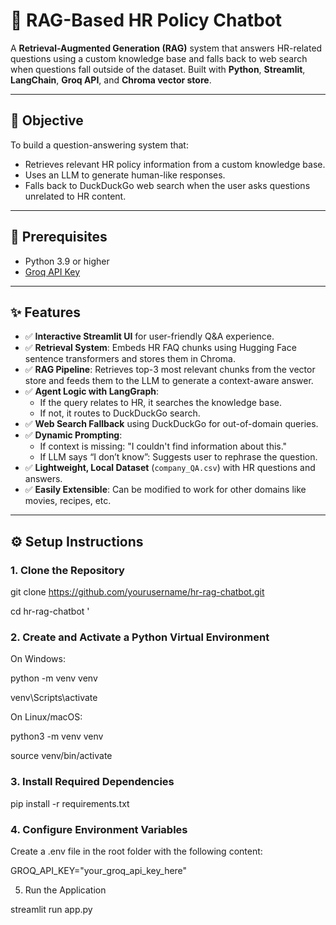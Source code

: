 # 💼 RAG-Based HR Policy Chatbot

A **Retrieval-Augmented Generation (RAG)** system that answers HR-related questions using a custom knowledge base and falls back to web search when questions fall outside of the dataset. Built with **Python**, **Streamlit**, **LangChain**, **Groq API**, and **Chroma vector store**.

---

## 📌 Objective

To build a question-answering system that:
- Retrieves relevant HR policy information from a custom knowledge base.
- Uses an LLM to generate human-like responses.
- Falls back to DuckDuckGo web search when the user asks questions unrelated to HR content.

---

## 🔑 Prerequisites

- Python 3.9 or higher
- [Groq API Key](https://console.groq.com)

---

## ✨ Features

- ✅ **Interactive Streamlit UI** for user-friendly Q&A experience.
- ✅ **Retrieval System**: Embeds HR FAQ chunks using Hugging Face sentence transformers and stores them in Chroma.
- ✅ **RAG Pipeline**: Retrieves top-3 most relevant chunks from the vector store and feeds them to the LLM to generate a context-aware answer.
- ✅ **Agent Logic with LangGraph**:
  - If the query relates to HR, it searches the knowledge base.
  - If not, it routes to DuckDuckGo search.
- ✅ **Web Search Fallback** using DuckDuckGo for out-of-domain queries.
- ✅ **Dynamic Prompting**:
  - If context is missing: "I couldn't find information about this."
  - If LLM says “I don’t know”: Suggests user to rephrase the question.
- ✅ **Lightweight, Local Dataset** (`company_QA.csv`) with HR questions and answers.
- ✅ **Easily Extensible**: Can be modified to work for other domains like movies, recipes, etc.

---

## ⚙️ Setup Instructions

### 1. Clone the Repository


git clone https://github.com/yourusername/hr-rag-chatbot.git

cd hr-rag-chatbot '

### 2. Create and Activate a Python Virtual Environment

On Windows:

python -m venv venv

venv\Scripts\activate

On Linux/macOS:

python3 -m venv venv

source venv/bin/activate

### 3. Install Required Dependencies

pip install -r requirements.txt

### 4. Configure Environment Variables

Create a .env file in the root folder with the following content:

GROQ_API_KEY="your_groq_api_key_here"


5. Run the Application
   
streamlit run app.py






